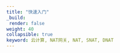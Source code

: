 ```yaml
---
title: "快速入门"
_build:
 render: false 
weight: 40
collapsible: true
keyword: 云计算, NAT网关, NAT, SNAT, DNAT
---
```


